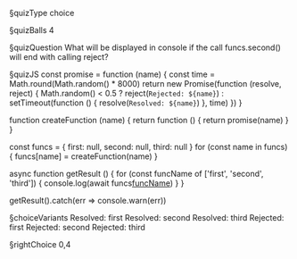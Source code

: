 §quizType
choice

§quizBalls
4

§quizQuestion
What will be displayed in console if the call funcs.second() will end with calling reject?



§quizJS
const promise = function (name) {
  const time = Math.round(Math.random() * 8000)
  return new Promise(function (resolve, reject) {
    Math.random() < 0.5
      ? reject(`Rejected: ${name}`)
      : setTimeout(function () { resolve(`Resolved: ${name}`) }, time)
  })
}

function createFunction (name) {
  return function () {
    return promise(name)
  }
}

const funcs = { first: null, second: null, third: null }
for (const name in funcs) {
  funcs[name] = createFunction(name)
}

async function getResult () {
  for (const funcName of ['first', 'second', 'third']) {
    console.log(await funcs[funcName]())
  }
}

getResult().catch(err => console.warn(err))



§choiceVariants
Resolved: first
Resolved: second
Resolved: third
Rejected: first
Rejected: second
Rejected: third


§rightChoice
0,4
